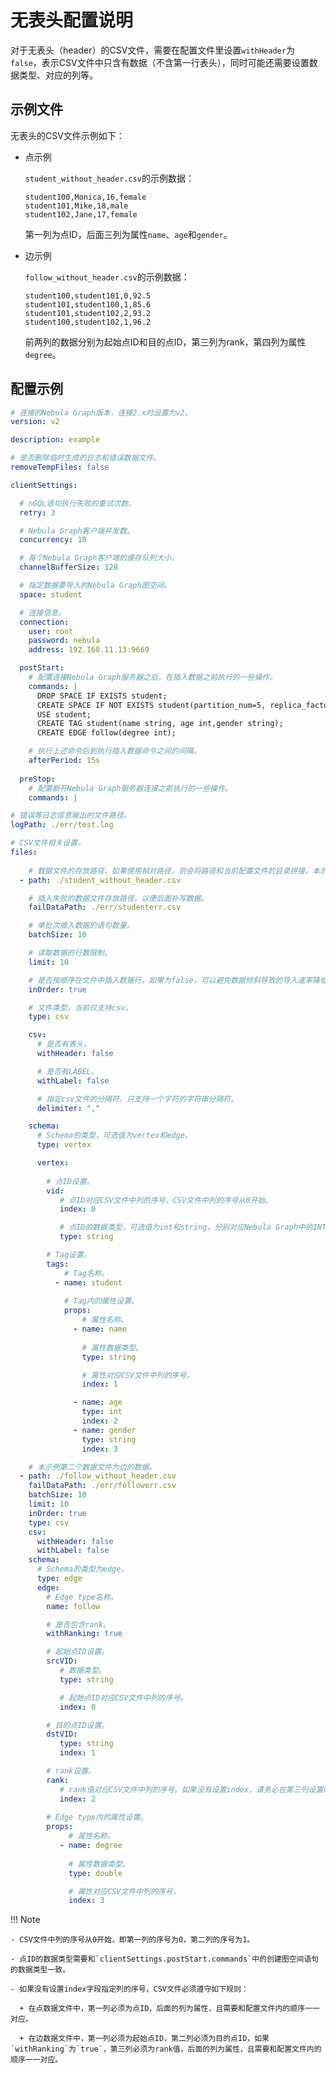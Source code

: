 # 无表头配置说明

对于无表头（header）的CSV文件，需要在配置文件里设置`withHeader`为`false`，表示CSV文件中只含有数据（不含第一行表头），同时可能还需要设置数据类型、对应的列等。

## 示例文件

无表头的CSV文件示例如下：

- 点示例

  `student_without_header.csv`的示例数据：

  ```csv
  student100,Monica,16,female
  student101,Mike,18,male
  student102,Jane,17,female
  ```

  第一列为点ID，后面三列为属性`name`、`age`和`gender`。

- 边示例

  `follow_without_header.csv`的示例数据：

  ```csv
  student100,student101,0,92.5
  student101,student100,1,85.6
  student101,student102,2,93.2
  student100,student102,1,96.2
  ```

  前两列的数据分别为起始点ID和目的点ID，第三列为rank，第四列为属性`degree`。

## 配置示例

```yaml
# 连接的Nebula Graph版本，连接2.x时设置为v2。
version: v2

description: example

# 是否删除临时生成的日志和错误数据文件。
removeTempFiles: false

clientSettings:

  # nGQL语句执行失败的重试次数。
  retry: 3

  # Nebula Graph客户端并发数。
  concurrency: 10 

  # 每个Nebula Graph客户端的缓存队列大小。
  channelBufferSize: 128

  # 指定数据要导入的Nebula Graph图空间。
  space: student

  # 连接信息。
  connection:
    user: root
    password: nebula
    address: 192.168.11.13:9669

  postStart:
    # 配置连接Nebula Graph服务器之后，在插入数据之前执行的一些操作。
    commands: |
      DROP SPACE IF EXISTS student;
      CREATE SPACE IF NOT EXISTS student(partition_num=5, replica_factor=1, vid_type=FIXED_STRING(20));
      USE student;
      CREATE TAG student(name string, age int,gender string);
      CREATE EDGE follow(degree int);

    # 执行上述命令后到执行插入数据命令之间的间隔。
    afterPeriod: 15s
  
  preStop:
    # 配置断开Nebula Graph服务器连接之前执行的一些操作。
    commands: |

# 错误等日志信息输出的文件路径。    
logPath: ./err/test.log

# CSV文件相关设置。
files:
  
    # 数据文件的存放路径，如果使用相对路径，则会将路径和当前配置文件的目录拼接。本示例第一个数据文件为点的数据。
  - path: ./student_without_header.csv

    # 插入失败的数据文件存放路径，以便后面补写数据。
    failDataPath: ./err/studenterr.csv

    # 单批次插入数据的语句数量。
    batchSize: 10

    # 读取数据的行数限制。
    limit: 10

    # 是否按顺序在文件中插入数据行。如果为false，可以避免数据倾斜导致的导入速率降低。
    inOrder: true

    # 文件类型，当前仅支持csv。
    type: csv

    csv:
      # 是否有表头。
      withHeader: false

      # 是否有LABEL。
      withLabel: false

      # 指定csv文件的分隔符。只支持一个字符的字符串分隔符。
      delimiter: ","

    schema:
      # Schema的类型，可选值为vertex和edge。
      type: vertex

      vertex:
        
        # 点ID设置。
        vid:
           # 点ID对应CSV文件中列的序号。CSV文件中列的序号从0开始。
           index: 0

           # 点ID的数据类型，可选值为int和string，分别对应Nebula Graph中的INT64和FIXED_STRING。
           type: string

        # Tag设置。   
        tags:
            # Tag名称。
          - name: student
           
            # Tag内的属性设置。
            props:
                # 属性名称。
              - name: name
                
                # 属性数据类型。
                type: string

                # 属性对应CSV文件中列的序号。
                index: 1

              - name: age
                type: int
                index: 2
              - name: gender
                type: string
                index: 3

    # 本示例第二个数据文件为边的数据。
  - path: ./follow_without_header.csv
    failDataPath: ./err/followerr.csv
    batchSize: 10
    limit: 10
    inOrder: true
    type: csv
    csv:
      withHeader: false
      withLabel: false
    schema:
      # Schema的类型为edge。
      type: edge
      edge:
        # Edge type名称。
        name: follow

        # 是否包含rank。
        withRanking: true

        # 起始点ID设置。
        srcVID:
           # 数据类型。
           type: string

           # 起始点ID对应CSV文件中列的序号。
           index: 0

        # 目的点ID设置。
        dstVID:
           type: string
           index: 1

        # rank设置。
        rank:
           # rank值对应CSV文件中列的序号。如果没有设置index，请务必在第三列设置rank的值。之后的列依次设置各属性。
           index: 2
        
        # Edge type内的属性设置。
        props:
             # 属性名称。
           - name: degree
             
             # 属性数据类型。
             type: double

             # 属性对应CSV文件中列的序号。
             index: 3
```

!!! Note

    - CSV文件中列的序号从0开始，即第一列的序号为0，第二列的序号为1。

    - 点ID的数据类型需要和`clientSettings.postStart.commands`中的创建图空间语句的数据类型一致。

    - 如果没有设置index字段指定列的序号，CSV文件必须遵守如下规则：

      + 在点数据文件中，第一列必须为点ID，后面的列为属性，且需要和配置文件内的顺序一一对应。

      + 在边数据文件中，第一列必须为起始点ID，第二列必须为目的点ID，如果`withRanking`为`true`，第三列必须为rank值，后面的列为属性，且需要和配置文件内的顺序一一对应。
